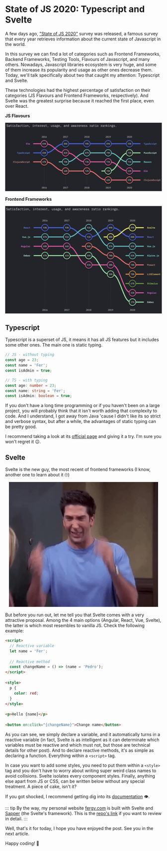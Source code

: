 # State of JS 2020: Typescript and Svelte

A few days ago, ["State of JS 2020"](https://2020.stateofjs.com/es-ES/) survey was released, a famous survey that every year retrieves information about the current state of Javascript in the world.

In this survey we can find a lot of categories such as Frontend Frameworks, Backend Frameworks, Testing Tools, Flavours of Javascript, and many others. Nowadays, Javascript libraries ecosystem is very huge, and some of them increase its popularity and usage as other ones decrease them. Today, we'll talk specifically about two that caught my attention: Typescript and Svelte.

These technologies had the highest percentage of satisfaction on their categories (JS Flavours and Frontend Frameworks, respectively). And Svelte was the greatest surprise because it reached the first place, even over React.

**JS Flavours**
<p style="text-align: center">
  <img src="./flavours.png" alt="JS Flavours" />
</p>

**Frontend Frameworks**
<p style="text-align: center">
  <img src="./frontend.png" alt="Frontend Frameworks" />
</p>

## Typescript

Typescript is a superset of JS, it means it has all JS features but it includes some other ones. The main one is static typing.

```javascript
// JS - without typing
const age = 23;
const name = 'Fer';
const isAdmin = true;
```

```typescript
// TS - with typing
const age: number = 23;
const name: string = 'Fer';
const isAdmin: boolean = true;
```

If you don't have a long time programming or if you haven't been on a large project, you will probably think that it isn't worth adding that complexity to code. And I understand, I got away from Java 'cause I didn't like its so strict and verbose syntax, but after a while, the advantages of static typing can be pretty good.

I recommend taking a look at its [official page](https://www.typescriptlang.org/) and giving it a try. I'm sure you won't regret it 😉.

## Svelte

Svelte is the new guy, the most recent of frontend frameworks (I know, another one to learn about it 🙄)

<p style="text-align: center">
  <img src="./furious.gif" alt="Furious" />
</p>

But before you run out, let me tell you that Svelte comes with a very attractive proposal. Among the 4 main options (Angular, React, Vue, Svelte), the latter is which most resembles to vanilla JS. Check the following example:

```html
<script>
  // Reactive variable
  let name = 'Fer';

  // Reactive method
  const changeName = () => (name = 'Pedro');
</script>

<style>
  p {
    color: red;
  }
</style>

<p>Hello {name}</p>

<button on:click="{changeName}">Change name</button>
```

As you can see, we simply declare a variable, and it automatically turns in a reactive variable (in fact, Svelte is as intelligent as it can determinate which variables must be reactive and which must not, but those are technical details for other post). And to declare reactive methods, it's as simple as declaring a function. Everything within a `<script>` tag.

In case you want to add some styles, you need to put them within a `<style>` tag and you don't have to worry about writing super weird class names to avoid collisions. Svelte isolates every component styles.
Finally, anything else apart from JS or CSS, can be written below without any special treatment. A piece of cake, isn't it?

If you got shocked, I recommend getting dig into its [documentation](https://svelte.dev/) 👁.

::: tip
By the way, my personal website [fergv.com](https://fergv.com) is built with Svelte and [Sapper](https://sapper.svelte.dev/) (the Svelte's framework). This is the [repo's link](https://github.com/FerGv/FerGv.github.io) if you want to review in detail.
:::

Well, that's it for today, I hope you have enjoyed the post. See you in the next article.

Happy coding! 🥸

<Disqus />

